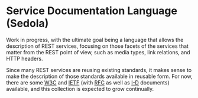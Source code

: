 Service Documentation Language (Sedola)
=======================================

Work in progress, with the ultimate goal being a language that allows the description of REST services, focusing on those facets of the services that matter from the REST point of view, such as media types, link relations, and HTTP headers.

Since many REST services are reusing existing standards, it makes sense to make the description of those standards available in reusable form. For now, there are some [W3C](W3C/) and [IETF](IETF/) (with [RFC](IETF/RFC/) as well as [I-D](IETF/I-D) documents) available, and this collection is expected to grow continually.